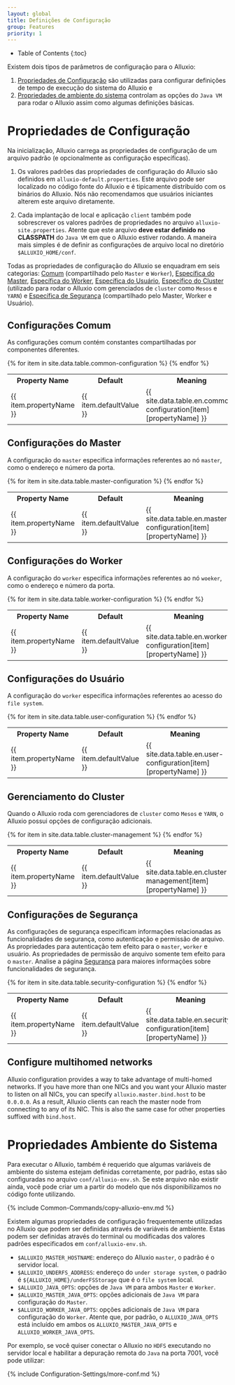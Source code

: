 ```yaml
---
layout: global
title: Definições de Configuração
group: Features
priority: 1
---
```


* Table of Contents
{:toc}

Existem dois tipos de parâmetros de configuração para o Alluxio:

1. [Propriedades de Configuração](#propriedades-de-configuração) são utilizadas para configurar 
definições de tempo de execução do sistema do Alluxio e
2. [Propriedades de ambiente do sistema](#propriedades-ambiente-do-sistema) controlam as opções do `Java VM` 
para rodar o Alluxio assim como algumas definições básicas.

# Propriedades de Configuração

Na inicialização, Alluxio carrega as propriedades de configuração de um arquivo padrão (e opcionalmente
as configuração específicas).

1. Os valores padrões das propriedades de configuração do Alluxio são definidos em 
`alluxio-default.properties`. Este arquivo pode ser localizado no código fonte do Alluxio e é tipicamente 
distribuído com os binários do Alluxio. Nós não recomendamos que usuários iniciantes alterem este
arquivo diretamente.

2. Cada implantação de local e aplicação `client` também pode sobrescrever os valores padrões de 
propriedades no arquivo `alluxio-site.properties`. Atente que este arquivo **deve estar definido no
CLASSPATH** do `Java VM` em que o Alluxio estiver rodando. A maneira mais simples é de definir as 
configurações de arquivo local no diretório `$ALLUXIO_HOME/conf`.

Todas as propriedades de configuração do Alluxio se enquadram em seis categorias:
[Comum](#configurações-comum) (compartilhado pelo `Master` e `Worker`),
[Específica do Master](#configurações-do-master), [Específica do Worker](#configurações-do-worker),
[Específica do Usuário](#configurações-do-usuário), [Específico do Cluster](#gerenciamento-do-cluster) (utilizado
para rodar o Alluxio com gerenciados de `cluster` como `Mesos` e `YARN`) e
[Específica de Segurança](#configurações-de-segurança) (compartilhado pelo Master, Worker e Usuário).

## Configurações Comum

As configurações comum contém constantes compartilhadas por componentes diferentes.

<table class="table table-striped">
<tr><th>Property Name</th><th>Default</th><th>Meaning</th></tr>
{% for item in site.data.table.common-configuration %}
  <tr>
    <td>{{ item.propertyName }}</td>
    <td>{{ item.defaultValue }}</td>
    <td>{{ site.data.table.en.common-configuration[item][propertyName] }}</td>
  </tr>
{% endfor %}
</table>

## Configurações do Master

A configuração do `master` especifica informações referentes ao nó `master`, como o endereço e número da porta.

<table class="table table-striped">
<tr><th>Property Name</th><th>Default</th><th>Meaning</th></tr>
{% for item in site.data.table.master-configuration %}
  <tr>
    <td>{{ item.propertyName }}</td>
    <td>{{ item.defaultValue }}</td>
    <td>{{ site.data.table.en.master-configuration[item][propertyName] }}</td>
  </tr>
{% endfor %}
</table>

## Configurações do Worker

A configuração do `worker` especifica informações referentes ao nó `woeker`, como o endereço e número da porta.

<table class="table table-striped">
<tr><th>Property Name</th><th>Default</th><th>Meaning</th></tr>
{% for item in site.data.table.worker-configuration %}
  <tr>
    <td>{{ item.propertyName }}</td>
    <td>{{ item.defaultValue }}</td>
    <td>{{ site.data.table.en.worker-configuration[item][propertyName] }}</td>
  </tr>
{% endfor %}
</table>


## Configurações do Usuário

A configuração do `worker` especifica informações referentes ao acesso do `file system`.

<table class="table table-striped">
<tr><th>Property Name</th><th>Default</th><th>Meaning</th></tr>
{% for item in site.data.table.user-configuration %}
  <tr>
    <td>{{ item.propertyName }}</td>
    <td>{{ item.defaultValue }}</td>
    <td>{{ site.data.table.en.user-configuration[item][propertyName] }}</td>
  </tr>
{% endfor %}
</table>

## Gerenciamento do Cluster

Quando o Alluxio roda com gerenciadores de `cluster` como `Mesos` e `YARN`, o Alluxio possui
opções de configuração adicionais.

<table class="table table-striped">
<tr><th>Property Name</th><th>Default</th><th>Meaning</th></tr>
{% for item in site.data.table.cluster-management %}
  <tr>
    <td>{{ item.propertyName }}</td>
    <td>{{ item.defaultValue }}</td>
    <td>{{ site.data.table.en.cluster-management[item][propertyName] }}</td>
  </tr>
{% endfor %}
</table>

## Configurações de Segurança

As configurações de segurança especificam informações relacionadas as funcionalidades de segurança,
como autenticação e permissão de arquivo. As propriedades para autenticação tem efeito para o `master`,
`worker` e usuário. As propriedades de permissão de arquivo somente tem efeito para o `master`. Analise
a página [Segurança](Security.html) para maiores informações sobre funcionalidades de segurança.

<table class="table table-striped">
<tr><th>Property Name</th><th>Default</th><th>Meaning</th></tr>
{% for item in site.data.table.security-configuration %}
  <tr>
    <td>{{ item.propertyName }}</td>
    <td>{{ item.defaultValue }}</td>
    <td>{{ site.data.table.en.security-configuration[item][propertyName] }}</td>
  </tr>
{% endfor %}
</table>

## Configure multihomed networks

Alluxio configuration provides a way to take advantage of multi-homed networks. If you have more
than one NICs and you want your Alluxio master to listen on all NICs, you can specify
`alluxio.master.bind.host` to be `0.0.0.0`. As a result, Alluxio clients can reach the master node
from connecting to any of its NIC. This is also the same case for other properties suffixed with
`bind.host`.

# Propriedades Ambiente do Sistema

Para executar o Alluxio, também é requerido que algumas variáveis de ambiente do sistema estejam
definidas corretamente, por padrão, estas são configuradas no arquivo `conf/alluxio-env.sh`. Se
este arquivo não existir ainda, você pode criar um a partir do modelo que nós disponibilizamos no
código fonte utilizando.

{% include Common-Commands/copy-alluxio-env.md %}

Existem algumas propriedades de configuração frequentemente utilizadas no Alluxio que podem ser
definidas através de variáveis de ambiente. Estas podem ser definidas através do terminal ou 
modificadas dos valores padrões especificados em `conf/alluxio-env.sh`.

* `$ALLUXIO_MASTER_HOSTNAME`: endereço do Alluxio `master`, o padrão é o servidor local.
* `$ALLUXIO_UNDERFS_ADDRESS`: endereço do `under storage system`, o padrão é 
`${ALLUXIO_HOME}/underFSStorage` que é o `file system` local.
* `$ALLUXIO_JAVA_OPTS`: opções de `Java VM` para ambos `Master` e `Worker`.
* `$ALLUXIO_MASTER_JAVA_OPTS`: opções adicionais de `Java VM` para configuração do `Master`.
* `$ALLUXIO_WORKER_JAVA_OPTS`: opções adicionais de `Java VM` para configuração do `Worker`. Atente que,
por padrão, o `ALLUXIO_JAVA_OPTS` está incluído em ambos os `ALLUXIO_MASTER_JAVA_OPTS` e 
`ALLUXIO_WORKER_JAVA_OPTS`.

Por exemplo, se você quiser conectar o Alluxio no `HDFS` executando no servidor local e 
habilitar a depuração remota do `Java` na porta 7001, você pode utilizar:

{% include Configuration-Settings/more-conf.md %}
